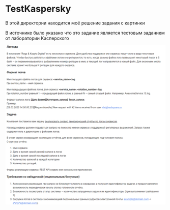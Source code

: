 # TestKaspersky

В этой директории находится моё решение задания с картинки

В источнике было указано что это задание является тестовым заданием от лаборатории Касперского

![Image alt](https://github.com/Star-Kuller/TestKaspersky/blob/develop/image.png)
